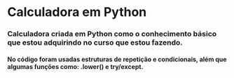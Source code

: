 # Calculadora em Python 



### Calculadora criada em Python como o conhecimento básico que estou adquirindo no curso que estou fazendo.

#### No código foram usadas estruturas de repetição e condicionais, além que algumas funções como: .lower() e try/except.
